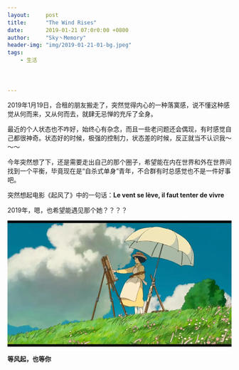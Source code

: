 ```yaml
---
layout:     post
title:      "The Wind Rises"
date:       2019-01-21 07:0r0:00 +0800
author:     "Sky丶Memory"
header-img: "img/2019-01-21-01-bg.jpeg"
tags:
    - 生活



---
```


2019年1月19日，合租的朋友搬走了，突然觉得内心的一种落寞感，说不懂这种感觉从何而来，又从何而去，就肆无忌惮的充斥了全身。

最近的个人状态也不咋好，始终心有杂念，而且一些老问题还会偶现，有时感觉自己都很神奇。状态好的时候，极强的控制力，状态差的时候，反正就当不认识我～～～

今年突然想了下，还是需要走出自己的那个圈子，希望能在内在世界和外在世界间找到一个平衡，毕竟现在是“自杀式单身”青年，不合群有时总感觉也不是一件好事吧。

突然想起电影《起风了》中的一句话：**Le vent se lève, il faut tenter de vivre**

2019年，嗯，也希望能遇见那个她？？？？

![](/img/2019-01-21-01-01.webp)

**等风起，也等你**
